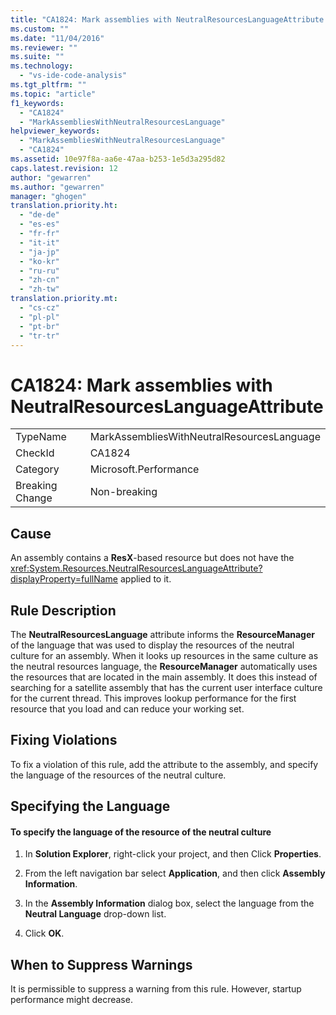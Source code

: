 ```yaml
---
title: "CA1824: Mark assemblies with NeutralResourcesLanguageAttribute | Microsoft Docs"
ms.custom: ""
ms.date: "11/04/2016"
ms.reviewer: ""
ms.suite: ""
ms.technology: 
  - "vs-ide-code-analysis"
ms.tgt_pltfrm: ""
ms.topic: "article"
f1_keywords: 
  - "CA1824"
  - "MarkAssembliesWithNeutralResourcesLanguage"
helpviewer_keywords: 
  - "MarkAssembliesWithNeutralResourcesLanguage"
  - "CA1824"
ms.assetid: 10e97f8a-aa6e-47aa-b253-1e5d3a295d82
caps.latest.revision: 12
author: "gewarren"
ms.author: "gewarren"
manager: "ghogen"
translation.priority.ht: 
  - "de-de"
  - "es-es"
  - "fr-fr"
  - "it-it"
  - "ja-jp"
  - "ko-kr"
  - "ru-ru"
  - "zh-cn"
  - "zh-tw"
translation.priority.mt: 
  - "cs-cz"
  - "pl-pl"
  - "pt-br"
  - "tr-tr"
---
```

# CA1824: Mark assemblies with NeutralResourcesLanguageAttribute
|||  
|-|-|  
|TypeName|MarkAssembliesWithNeutralResourcesLanguage|  
|CheckId|CA1824|  
|Category|Microsoft.Performance|  
|Breaking Change|Non-breaking|  
  
## Cause  
 An assembly contains a **ResX**-based resource but does not have the <xref:System.Resources.NeutralResourcesLanguageAttribute?displayProperty=fullName> applied to it.  
  
## Rule Description  
 The **NeutralResourcesLanguage** attribute informs the **ResourceManager** of the language that was used to display the resources of the neutral culture for an assembly. When it looks up resources in the same culture as the neutral resources language, the **ResourceManager** automatically uses the resources that are located in the main assembly. It does this instead of searching for a satellite assembly that has the current user interface culture for the current thread. This improves lookup performance for the first resource that you load and can reduce your working set.  
  
## Fixing Violations  
 To fix a violation of this rule, add the attribute to the assembly, and specify the language of the resources of the neutral culture.  
  
## Specifying the Language  
  
#### To specify the language of the resource of the neutral culture  
  
1.  In **Solution Explorer**, right-click your project, and then Click **Properties**.  
  
2.  From the left navigation bar select **Application**, and then click **Assembly Information**.  
  
3.  In the **Assembly Information** dialog box, select the language from the **Neutral Language** drop-down list.  
  
4.  Click **OK**.  
  
## When to Suppress Warnings  
 It is permissible to suppress a warning from this rule. However, startup performance might decrease.